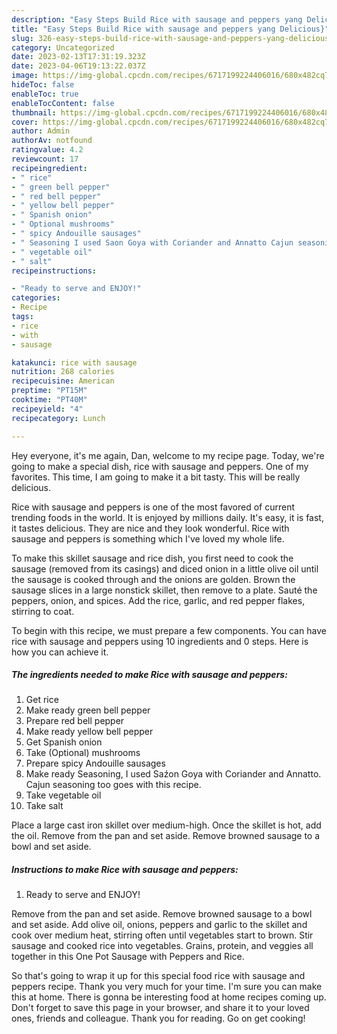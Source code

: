 ```yaml
---
description: "Easy Steps Build Rice with sausage and peppers yang Delicious}"
title: "Easy Steps Build Rice with sausage and peppers yang Delicious}"
slug: 326-easy-steps-build-rice-with-sausage-and-peppers-yang-delicious
category: Uncategorized
date: 2023-02-13T17:31:19.323Z
date: 2023-04-06T19:13:22.037Z
image: https://img-global.cpcdn.com/recipes/6717199224406016/680x482cq70/rice-with-sausage-and-peppers-recipe-main-photo.jpg
hideToc: false
enableToc: true
enableTocContent: false
thumbnail: https://img-global.cpcdn.com/recipes/6717199224406016/680x482cq70/rice-with-sausage-and-peppers-recipe-main-photo.jpg
cover: https://img-global.cpcdn.com/recipes/6717199224406016/680x482cq70/rice-with-sausage-and-peppers-recipe-main-photo.jpg
author: Admin
authorAv: notfound
ratingvalue: 4.2
reviewcount: 17
recipeingredient:
- " rice"
- " green bell pepper"
- " red bell pepper"
- " yellow bell pepper"
- " Spanish onion"
- " Optional mushrooms"
- " spicy Andouille sausages"
- " Seasoning I used Saon Goya with Coriander and Annatto Cajun seasoning too goes with this recipe"
- " vegetable oil"
- " salt"
recipeinstructions:

- "Ready to serve and ENJOY!"
categories:
- Recipe
tags:
- rice
- with
- sausage

katakunci: rice with sausage 
nutrition: 268 calories
recipecuisine: American
preptime: "PT15M"
cooktime: "PT40M"
recipeyield: "4"
recipecategory: Lunch

---
```



Hey everyone, it's me again, Dan, welcome to my recipe page. Today, we're going to make a special dish, rice with sausage and peppers. One of my favorites. This time, I am going to make it a bit tasty. This will be really delicious.

Rice with sausage and peppers is one of the most favored of current trending foods in the world. It is enjoyed by millions daily. It's easy, it is fast, it tastes delicious. They are nice and they look wonderful. Rice with sausage and peppers is something which I've loved my whole life.

To make this skillet sausage and rice dish, you first need to cook the sausage (removed from its casings) and diced onion in a little olive oil until the sausage is cooked through and the onions are golden. Brown the sausage slices in a large nonstick skillet, then remove to a plate. Sauté the peppers, onion, and spices. Add the rice, garlic, and red pepper flakes, stirring to coat.


To begin with this recipe, we must prepare a few components. You can have rice with sausage and peppers using 10 ingredients and 0 steps. Here is how you can achieve it.

<!--inarticleads1-->

##### The ingredients needed to make Rice with sausage and peppers:

1. Get  rice
1. Make ready  green bell pepper
1. Prepare  red bell pepper
1. Make ready  yellow bell pepper
1. Get  Spanish onion
1. Take  (Optional) mushrooms
1. Prepare  spicy Andouille sausages
1. Make ready  Seasoning, I used Saźon Goya with Coriander and Annatto. Cajun seasoning too goes with this recipe.
1. Take  vegetable oil
1. Take  salt


Place a large cast iron skillet over medium-high. Once the skillet is hot, add the oil. Remove from the pan and set aside. Remove browned sausage to a bowl and set aside. 

<!--inarticleads2-->

##### Instructions to make Rice with sausage and peppers:


1. Ready to serve and ENJOY!

Remove from the pan and set aside. Remove browned sausage to a bowl and set aside. Add olive oil, onions, peppers and garlic to the skillet and cook over medium heat, stirring often until vegetables start to brown. Stir sausage and cooked rice into vegetables. Grains, protein, and veggies all together in this One Pot Sausage with Peppers and Rice. 

So that's going to wrap it up for this special food rice with sausage and peppers recipe. Thank you very much for your time. I'm sure you can make this at home. There is gonna be interesting food at home recipes coming up. Don't forget to save this page in your browser, and share it to your loved ones, friends and colleague. Thank you for reading. Go on get cooking!
